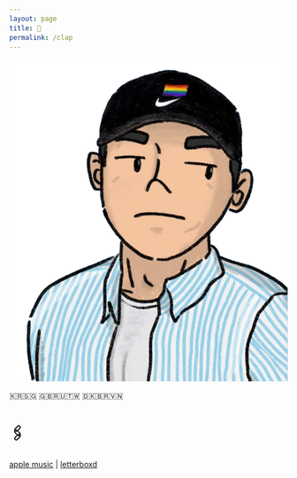 ```yaml
---
layout: page
title: 🤙
permalink: /clap
---
```


![](assets/uploads/profile.png)

🇰🇷🇸🇬
🇬🇧🇷🇺🇹🇼
🇩🇰🇧🇷🇻🇳

# 🖇️

[apple music](https://music.apple.com/profile/getmyitunesback) | [letterboxd](https://letterboxd.com/joxd/)
